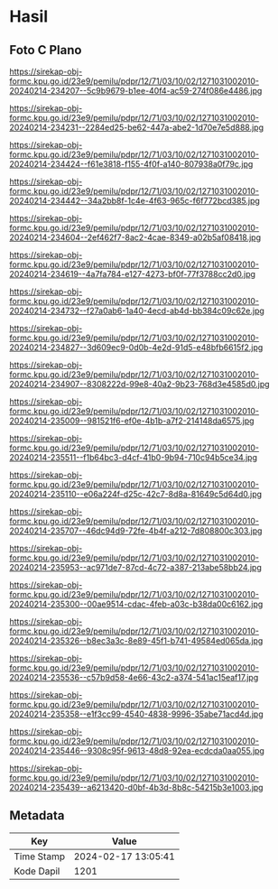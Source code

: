 # Hasil

## Foto C Plano

https://sirekap-obj-formc.kpu.go.id/23e9/pemilu/pdpr/12/71/03/10/02/1271031002010-20240214-234207--5c9b9679-b1ee-40f4-ac59-274f086e4486.jpg

https://sirekap-obj-formc.kpu.go.id/23e9/pemilu/pdpr/12/71/03/10/02/1271031002010-20240214-234231--2284ed25-be62-447a-abe2-1d70e7e5d888.jpg

https://sirekap-obj-formc.kpu.go.id/23e9/pemilu/pdpr/12/71/03/10/02/1271031002010-20240214-234424--f61e3818-f155-4f0f-a140-807938a0f79c.jpg

https://sirekap-obj-formc.kpu.go.id/23e9/pemilu/pdpr/12/71/03/10/02/1271031002010-20240214-234442--34a2bb8f-1c4e-4f63-965c-f6f772bcd385.jpg

https://sirekap-obj-formc.kpu.go.id/23e9/pemilu/pdpr/12/71/03/10/02/1271031002010-20240214-234604--2ef462f7-8ac2-4cae-8349-a02b5af08418.jpg

https://sirekap-obj-formc.kpu.go.id/23e9/pemilu/pdpr/12/71/03/10/02/1271031002010-20240214-234619--4a7fa784-e127-4273-bf0f-77f3788cc2d0.jpg

https://sirekap-obj-formc.kpu.go.id/23e9/pemilu/pdpr/12/71/03/10/02/1271031002010-20240214-234732--f27a0ab6-1a40-4ecd-ab4d-bb384c09c62e.jpg

https://sirekap-obj-formc.kpu.go.id/23e9/pemilu/pdpr/12/71/03/10/02/1271031002010-20240214-234827--3d609ec9-0d0b-4e2d-91d5-e48bfb6615f2.jpg

https://sirekap-obj-formc.kpu.go.id/23e9/pemilu/pdpr/12/71/03/10/02/1271031002010-20240214-234907--8308222d-99e8-40a2-9b23-768d3e4585d0.jpg

https://sirekap-obj-formc.kpu.go.id/23e9/pemilu/pdpr/12/71/03/10/02/1271031002010-20240214-235009--981521f6-ef0e-4b1b-a7f2-214148da6575.jpg

https://sirekap-obj-formc.kpu.go.id/23e9/pemilu/pdpr/12/71/03/10/02/1271031002010-20240214-235511--f1b64bc3-d4cf-41b0-9b94-710c94b5ce34.jpg

https://sirekap-obj-formc.kpu.go.id/23e9/pemilu/pdpr/12/71/03/10/02/1271031002010-20240214-235110--e06a224f-d25c-42c7-8d8a-81649c5d64d0.jpg

https://sirekap-obj-formc.kpu.go.id/23e9/pemilu/pdpr/12/71/03/10/02/1271031002010-20240214-235707--46dc94d9-72fe-4b4f-a212-7d808800c303.jpg

https://sirekap-obj-formc.kpu.go.id/23e9/pemilu/pdpr/12/71/03/10/02/1271031002010-20240214-235953--ac971de7-87cd-4c72-a387-213abe58bb24.jpg

https://sirekap-obj-formc.kpu.go.id/23e9/pemilu/pdpr/12/71/03/10/02/1271031002010-20240214-235300--00ae9514-cdac-4feb-a03c-b38da00c6162.jpg

https://sirekap-obj-formc.kpu.go.id/23e9/pemilu/pdpr/12/71/03/10/02/1271031002010-20240214-235326--b8ec3a3c-8e89-45f1-b741-49584ed065da.jpg

https://sirekap-obj-formc.kpu.go.id/23e9/pemilu/pdpr/12/71/03/10/02/1271031002010-20240214-235536--c57b9d58-4e66-43c2-a374-541ac15eaf17.jpg

https://sirekap-obj-formc.kpu.go.id/23e9/pemilu/pdpr/12/71/03/10/02/1271031002010-20240214-235358--e1f3cc99-4540-4838-9996-35abe71acd4d.jpg

https://sirekap-obj-formc.kpu.go.id/23e9/pemilu/pdpr/12/71/03/10/02/1271031002010-20240214-235446--9308c95f-9613-48d8-92ea-ecdcda0aa055.jpg

https://sirekap-obj-formc.kpu.go.id/23e9/pemilu/pdpr/12/71/03/10/02/1271031002010-20240214-235439--a6213420-d0bf-4b3d-8b8c-54215b3e1003.jpg


## Metadata

| Key        | Value               |
| ---------- | ------------------- |
| Time Stamp | 2024-02-17 13:05:41 |
| Kode Dapil | 1201                |



